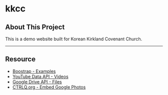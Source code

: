 # kkcc

## About This Project
This is a demo website built for Korean Kirkland Covenant Church. 

---

## Resource
* [Boostrap - Examples](https://getbootstrap.com/docs/4.1/examples/)
* [YouTube Data API - Videos](https://developers.google.com/youtube/v3/docs/videos/list)
* [Google Drive API - Files](https://developers.google.com/drive/api/v2/reference/files/list)
* [CTRLQ.org - Embed Google Photos](https://ctrlq.org/google/photos/)